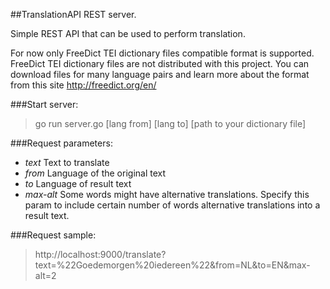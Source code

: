 ##TranslationAPI REST server.

Simple REST API that can be used to perform translation.

For now only FreeDict TEI dictionary files compatible format is supported.
FreeDict TEI dictionary files are not distributed with this project.
You can download files for many language pairs and learn more about the format from this site http://freedict.org/en/

###Start server:
 > go run server.go [lang from] [lang to] [path to your dictionary file]

###Request parameters:
- *text*    Text to translate
- *from*    Language of the original text 
- *to*      Language of result text
- *max-alt* Some words might have alternative translations. Specify this param to include certain number of
            words alternative translations into a result text.

###Request sample:
> http://localhost:9000/translate?text=%22Goedemorgen%20iedereen%22&from=NL&to=EN&max-alt=2
